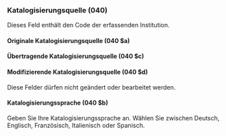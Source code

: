 ### Katalogisierungsquelle (040)

Dieses Feld enthält den Code der erfassenden Institution.

#### Originale Katalogisierungsquelle (040 $a)
#### Übertragende Katalogisierungsquelle (040 $c)
#### Modifizierende Katalogisierungsquelle (040 $d)

Diese Felder dürfen nicht geändert oder bearbeitet werden.

#### Katalogisierungssprache (040 $b)

Geben Sie Ihre Katalogisierungssprache an. Wählen Sie zwischen Deutsch, Englisch, Französisch, Italienisch oder Spanisch.
